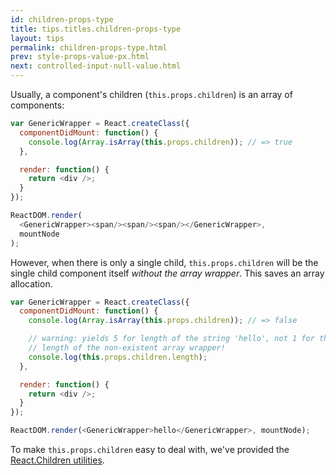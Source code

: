 ```yaml
---
id: children-props-type
title: tips.titles.children-props-type
layout: tips
permalink: children-props-type.html
prev: style-props-value-px.html
next: controlled-input-null-value.html
---
```


Usually, a component's children (`this.props.children`) is an array of components:

```js
var GenericWrapper = React.createClass({
  componentDidMount: function() {
    console.log(Array.isArray(this.props.children)); // => true
  },

  render: function() {
    return <div />;
  }
});

ReactDOM.render(
  <GenericWrapper><span/><span/><span/></GenericWrapper>,
  mountNode
);
```

However, when there is only a single child, `this.props.children` will be the single child component itself _without the array wrapper_. This saves an array allocation.

```js
var GenericWrapper = React.createClass({
  componentDidMount: function() {
    console.log(Array.isArray(this.props.children)); // => false

    // warning: yields 5 for length of the string 'hello', not 1 for the
    // length of the non-existent array wrapper!
    console.log(this.props.children.length);
  },

  render: function() {
    return <div />;
  }
});

ReactDOM.render(<GenericWrapper>hello</GenericWrapper>, mountNode);
```

To make `this.props.children` easy to deal with, we've provided the [React.Children utilities](/react/docs/top-level-api.html#react.children).
